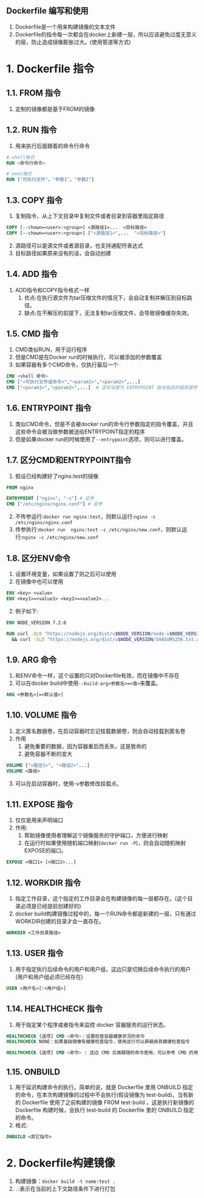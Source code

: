 Dockerfile 编写和使用
---
1. Dockerfile是一个用来构建镜像的文本文件
2. Dockerfile的指令每一次都会在docker上新建一层，所以应该避免过度无意义的层，防止造成镜像膨胀过大。(使用管道等方式)

# 1. Dockerfile 指令
  
## 1.1. FROM 指令
1. 定制的镜像都是基于FROM的镜像

## 1.2. RUN 指令
1. 用来执行后面跟着的命令行命令
```dockerfile
# shell格式
RUN <命令行命令>

# exec格式
RUN ["可执行文件"，"参数1"，"参数2"]
```

## 1.3. COPY 指令
1. 复制指令，从上下文目录中复制文件或者目录到容器里指定路径
```dockerfile
COPY [--chown=<user>:<group>] <源路径1>...  <目标路径>
COPY [--chown=<user>:<group>] ["<源路径1>",...  "<目标路径>"]
```
2. 源路径可以是源文件或者源目录，也支持通配符表达式
3. 目标路径如果原来没有的话，会自动创建

## 1.4. ADD 指令
1. ADD指令和COPY指令格式一样
   1. 优点:在执行源文件为tar压缩文件的情况下，会自动复制并解压到目标路径。
   2. 缺点:在不解压的前提下，无法复制tar压缩文件，会导致镜像缓存失效。

## 1.5. CMD 指令
1. CMD类似RUN，用于运行程序
2. 但是CMD是在Docker run的时候执行，可以被添加的参数覆盖
3. 如果容器有多个CMD命令，仅执行最后一个

```dockerfile
CMD <shell 命令> 
CMD ["<可执行文件或命令>","<param1>","<param2>",...] 
CMD ["<param1>","<param2>",...]  # 该写法是为 ENTRYPOINT 指令指定的程序提供默认参数
```

## 1.6. ENTRYPOINT 指令
1. 类似CMD命令，但是不会被docker run的命令行参数指定的指令覆盖，并且这些命令会被当做参数被送给ENTRYPOINT指定的程序
2. 但是如果docker run的时候使用了`--entrypoint`选项，则可以进行覆盖。

## 1.7. 区分CMD和ENTRYPOINT指令
1. 假设已经构建好了nginx:test的镜像

```dockerfile
FROM nginx

ENTRYPOINT ["nginx", "-c"] # 定参
CMD ["/etc/nginx/nginx.conf"] # 变参 
```

2. 不传参运行:`docker run nginx:test`，则默认运行:`nginx -c /etc/nginx/nginx.conf`
3. 传参执行:`docker run  nginx:test -c /etc/nginx/new.conf`，则默认运行:`nginx -c /etc/nginx/new.conf`

## 1.8. 区分ENV命令
1. 设置环境变量，如果设置了则之后可以使用
2. 在镜像中也可以使用

```dockerfile
ENV <key> <value>
ENV <key1>=<value1> <key2>=<value2>...
```

2. 例子如下:

```dockerfile
ENV NODE_VERSION 7.2.0

RUN curl -SLO "https://nodejs.org/dist/v$NODE_VERSION/node-v$NODE_VERSION-linux-x64.tar.xz" \
  && curl -SLO "https://nodejs.org/dist/v$NODE_VERSION/SHASUMS256.txt.asc"
```

## 1.9. ARG 命令
1. 和ENV命令一样，这个设置的只对Dockerfile有效，而在镜像中不存在
2. 可以在docker build中使用`--build-arg<参数名>=<值>`来覆盖。
```dockerfile
ARG <参数名>[=<默认值>]
```

## 1.10. VOLUME 指令
1. 定义匿名数据卷，在启动容器时忘记挂载数据卷，则会自动挂载到匿名卷
2. 作用
   1. 避免重要的数据，因为容器重启而丢失，这是致命的
   2. 避免容器不断的变大

```dockerfile
VOLUME ["<路径1>", "<路径2>"...]
VOLUME <路径>
```

3. 可以在启动容器时，使用-v参数修改挂载点。

## 1.11. EXPOSE 指令
1. 仅仅是用来声明端口
2. 作用:
   1. 帮助镜像使用者理解这个镜像服务的守护端口，方便进行映射
   2. 在运行时如果使用随机端口映射(`docker run -P`)，则会自动随机映射EXPOSE的端口。

```dockerfile
EXPOSE <端口1> [<端口2>...]
```

## 1.12. WORKDIR 指令
1. 指定工作目录，这个指定的工作目录会在构建镜像的每一层都存在。(这个目录必须是已经提前创建好的)
2. docker build构建镜像过程中的，每一个RUN命令都是新建的一层，只有通过WORKDIR创建的目录才会一直存在。

```dockerfile
WORKDIR <工作目录路径>
```

## 1.13. USER 指令
1. 用于指定执行后续命令的用户和用户组，这边只是切换后续命令执行的用户(用户和用户组必须已经存在)

```dockerfile
USER <用户名>[:<用户组>]
```

## 1.14. HEALTHCHECK 指令
1. 用于指定某个程序或者指令来监控 docker 容器服务的运行状态。

```dockerfile
HEALTHCHECK [选项] CMD <命令>：设置检查容器健康状况的命令
HEALTHCHECK NONE：如果基础镜像有健康检查指令，使用这行可以屏蔽掉其健康检查指令

HEALTHCHECK [选项] CMD <命令> : 这边 CMD 后面跟随的命令使用，可以参考 CMD 的用法。
```

## 1.15. ONBUILD
1.  用于延迟构建命令的执行。简单的说，就是 Dockerfile 里用 ONBUILD 指定的命令，在本次构建镜像的过程中不会执行(假设镜像为 test-build)。当有新的 Dockerfile 使用了之前构建的镜像 FROM test-build ，这是执行新镜像的 Dockerfile 构建时候，会执行 test-build 的 Dockerfile 里的 ONBUILD 指定的命令。
2. 格式:
```dockerfile
ONBUILD <其它指令>
```

# 2. Dockerfile构建镜像
1. 构建镜像：`docker build -t name:test .`
2. `.`:表示在当前的上下文路径条件下进行打包